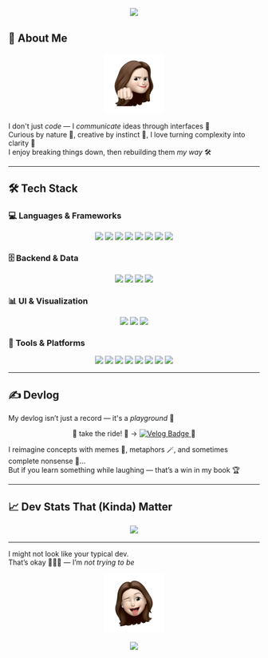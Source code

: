 
<!-- Header banner -->
<!-- Header banner -->
<p align="center">
  <img src="https://capsule-render.vercel.app/api?type=waving&color=0:ffc6c6,100:7ec8e3&height=200&section=header&text=Hi,%20I'm%20JAY!&fontSize=40&fontAlign=70&fontColor=ffffff&animation=fadeIn" />
</p>



## 👋 About Me

<p align="center">
  <img src="https://github.com/jaykxo/jaykxo/blob/main/me.png?raw=true" width="120" />
</p>

I don't just *code* — I *communicate* ideas through interfaces 💬  
Curious by nature 🧐, creative by instinct 🎨, I love turning complexity into clarity 🌈  
I enjoy breaking things down, then rebuilding them *my way* 🛠️  



---

## 🛠 Tech Stack

### 💻 **Languages & Frameworks**
<p align="center">
  <img src="https://img.shields.io/badge/C-00599C?style=flat&logo=c&logoColor=white" />
  <img src="https://img.shields.io/badge/Python-3776AB?style=flat&logo=python&logoColor=white" />
  <img src="https://img.shields.io/badge/JavaScript-F7DF1E?style=flat&logo=javascript&logoColor=black" />
  <img src="https://img.shields.io/badge/TypeScript-3178C6?style=flat&logo=typescript&logoColor=white" />
  <img src="https://img.shields.io/badge/React-61DAFB?style=flat&logo=react&logoColor=black" />
  <img src="https://img.shields.io/badge/Vite-646CFF?style=flat&logo=vite&logoColor=white" />
  <img src="https://img.shields.io/badge/Zustand-000000?style=flat&logo=Zustand&logoColor=white" />
  <img src="https://img.shields.io/badge/TailwindCSS-06B6D4?style=flat&logo=tailwindcss&logoColor=white" />
</p>

### 🗄️ **Backend & Data**
<p align="center">
  <img src="https://img.shields.io/badge/Node.js-339933?style=flat&logo=node.js&logoColor=white" />
  <img src="https://img.shields.io/badge/Express-000000?style=flat&logo=express&logoColor=white" />
  <img src="https://img.shields.io/badge/REST API-6DB33F?style=flat" />
  <img src="https://img.shields.io/badge/ClickHouse-FFCC00?style=flat&logo=clickhouse&logoColor=black" />
</p>

### 📊 **UI & Visualization**
<p align="center">
  <img src="https://img.shields.io/badge/Recharts-FF6384?style=flat" />
  <img src="https://img.shields.io/badge/Chart.js-FF6384?style=flat&logo=chartdotjs&logoColor=white" />
  <img src="https://img.shields.io/badge/Framer Motion-EF6C00?style=flat&logo=framer&logoColor=white" />
</p>

### 🧰 **Tools & Platforms**
<p align="center">
  <img src="https://img.shields.io/badge/Git-F05032?style=flat&logo=git&logoColor=white" />
  <img src="https://img.shields.io/badge/GitHub-181717?style=flat&logo=github&logoColor=white" />
  <img src="https://img.shields.io/badge/Figma-F24E1E?style=flat&logo=figma&logoColor=white" />
  <img src="https://img.shields.io/badge/Notion-000000?style=flat&logo=notion&logoColor=white" />
  <img src="https://img.shields.io/badge/Postman-FF6C37?style=flat&logo=postman&logoColor=white" />
  <img src="https://img.shields.io/badge/VS Code-007ACC?style=flat&logo=visualstudiocode&logoColor=white" />
  <img src="https://img.shields.io/badge/Slack-4A154B?style=flat&logo=slack&logoColor=white" />
  <img src="https://img.shields.io/badge/AWS-232F3E?style=flat&logo=amazonaws&logoColor=white" />
</p>

---

## ✍️ Devlog

My devlog isn’t just a record — it's a *playground* 🎪  
<p align="center">🩷 take the ride! 🎢 →
  <a href="https://velog.io/@jaykxo">
    <img src="https://img.shields.io/badge/Velog-my%20devlog-20C997?style=flat-square&logo=velog&logoColor=white" alt="Velog Badge" />
  </a>🩷 
</p>
I reimagine concepts with memes 🐸, metaphors 🪄, and sometimes complete nonsense 🫠...<br>
But if you learn something while laughing — that’s a win in my book 🏆  



---
## 📈 Dev Stats That (Kinda) Matter

<p align="center"> <img src="https://github-readme-stats.vercel.app/api?username=jaykxo&show_icons=true&theme=default&hide=stars,issues" /> </p>

---

I might not look like your typical dev. <br>
That’s okay 🤷🏻‍♀️ — I’m *not trying to be*

<p align="center">
  <img src="https://github.com/jaykxo/jaykxo/blob/main/me2.png?raw=true" width="120" />
</p>

<!-- Footer banner -->
<p align="center">
  <img src="https://readme-typing-svg.demolab.com?font=Fira+Code&weight=600&size=22&pause=1000&color=FFC6C6&center=true&vCenter=true&width=450&lines=Thanks%20for%20scrolling%20%F0%9F%A7%83%20See%20ya!" />
</p>

